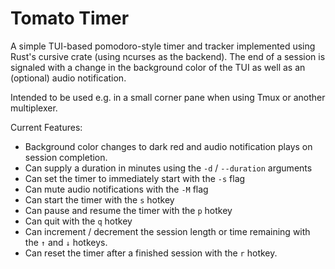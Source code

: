 # Tomato Timer

A simple TUI-based pomodoro-style timer and tracker implemented using Rust's cursive crate (using ncurses as the backend). The end of a session is signaled with a change in the background color of the TUI as well as an (optional) audio notification.

Intended to be used e.g. in a small corner pane when using Tmux or another multiplexer.

Current Features:

- Background color changes to dark red and audio notification plays on session completion.
- Can supply a duration in minutes using the `-d` / `--duration` arguments
- Can set the timer to immediately start with the `-s` flag
- Can mute audio notifications with the `-M` flag
- Can start the timer with the `s` hotkey
- Can pause and resume the timer with the `p` hotkey
- Can quit with the `q` hotkey
- Can increment / decrement the session length or time remaining with the `↑` and `↓` hotkeys.
- Can reset the timer after a finished session with the `r` hotkey.
